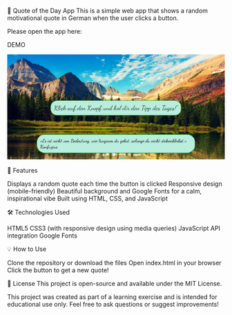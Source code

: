 📘 Quote of the Day App
This is a simple web app that shows a random motivational quote in German when the user clicks a button.

Please open the app here: 

DEMO

![Screenshot](quote.png)


🚀 Features

Displays a random quote each time the button is clicked
Responsive design (mobile-friendly)
Beautiful background and Google Fonts for a calm, inspirational vibe
Built using HTML, CSS, and JavaScript

🛠️ Technologies Used

HTML5
CSS3 (with responsive design using media queries)
JavaScript
API integration
Google Fonts


💡 How to Use

Clone the repository or download the files
Open index.html in your browser
Click the button to get a new quote!

📌 License This project is open-source and available under the MIT License.

This project was created as part of a learning exercise and is intended for educational use only. 
Feel free to ask questions or suggest improvements!
